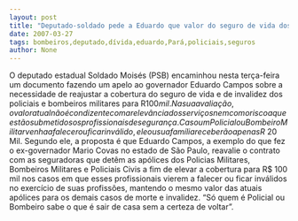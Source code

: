 ```yaml
---
layout: post
title: "Deputado-soldado pede a Eduardo que valor do seguro de vida dos policiais e bombeiros suba para R$ 100 mil"
date: 2007-03-27
tags: bombeiros,deputado,dívida,eduardo,Pará,policiais,seguros
author: None
---
```

O deputado estadual Soldado Moisés (PSB) encaminhou nesta terça-feira um documento fazendo um apelo ao governador Eduardo Campos sobre a necessidade de reajustar a cobertura do seguro de vida e de invalidez dos policiais e bombeiros militares para R$100 mil. 
Na sua avaliação, o valor atual não é condizente com a relevância dos serviços nem com o risco a que estão submetidos os profissionais de segurança.
Caso um Policial ou Bombeiro Militar venha a falecer ou ficar inválido, ele ou sua família receberão apenas R$ 20 Mil.
Segundo ele, a proposta é que Eduardo Campos, a exemplo do que fez o ex-governador Mario Covas no estado de São Paulo, reavalie o contrato com as seguradoras que detêm as apólices dos Policias Militares, Bombeiros Militares e Policiais Civis a fim de elevar a cobertura para R$ 100 mil nos casos em que esses profissionais vierem a falecer ou ficar inválidos no exercício de suas profissões, mantendo o mesmo valor das atuais apólices para os demais casos de morte e invalidez.
“Só quem é Policial ou Bombeiro sabe o que é sair de casa sem a certeza de voltar”.  